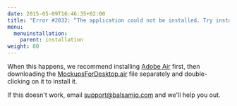 ```yaml
---
date: 2015-05-09T16:46:35+02:00
title: "Error #2032: “The application could not be installed. Try installing it again. If the problem persists, contact the application author.”"
menu:
  menuinstallation:
    parent: installation
weight: 80
---
```

When this happens, we recommend installing [Adobe Air](http://get.adobe.com/air) first, then downloading the [MockupsForDesktop.air](https://balsamiq.com/download) file separately and double-clicking on it to install it.

If this doesn't work, email [support@balsamiq.com](mailto:support@balsamiq.com) and we'll help you out.
